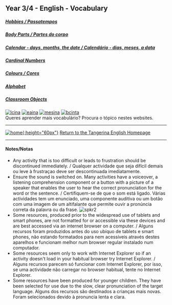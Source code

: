 ## Year 3/4 - English - Vocabulary
##### [Hobbies / Passatempos](https://tangerina-pt.github.io/English/Hobbies_CD)
##### [Body Parts / Partes do corpo](https://tangerina-pt.github.io/English/Body_Parts_CD)
##### [Calendar - days, months, the date / Calendário - dias, meses, a data](https://tangerina-pt.github.io/English/Calendar_CD)
##### [Cardinal Numbers](https://tangerina-pt.github.io/English/Cardinal_Numbers_D)
##### [Colours / Cores](https://tangerina-pt.github.io/English/Colours_B)
##### [Alphabet](https://tangerina-pt.github.io/English/Alphabet_B)
##### [Classroom Objects](https://tangerina-pt.github.io/English/Classroom_Objects_B)  
[![lcina](/images/lcina.PNG)](http://www.learningchocolate.com/all?sort_by=monthcount) [![eaina](/images/eaina.PNG)](https://www.englishactivities.net/english-topics-esl) [![mesina](/images/mesina.PNG)](http://www.mes-games.com/) [![bcinta](/images/bcinta.PNG)](https://learnenglishteens.britishcouncil.org/grammar-vocabulary/vocabulary-exercises)  
Queres aprender mais vocabulário? Procura o tópico nestes websites.

<!--[![bcina](/images/bcina.PNG)](https://learnenglishkids.britishcouncil.org/en/word-games)-->

***
[![home](https://1blockatatime.github.io/English/images/home.png){:height="60px"}](https://tangerina-pt.github.io/English) [Return to the Tangerina English Homepage](https://tangerina-pt.github.io/English) 

***
#### Notes/Notas
* Any activity that is too difficult or leads to frustration should be discontinued immediately. / Qualquer actividade que seja difícil demais ou leve à frustraçao deve ser descontinuada imediatamente.
* Ensure the sound is switched on. Many activities have a voiceover, a listening comprehension component or a button with a picture of a speaker that enables the user to hear the correct pronunciation for the word or the sentence. / Certifiquem-se de que o som está ligado. Várias actividades tem um enunciado, uma componente auditiva ou um botão com uma imagem de um altifalante que permite ouvir a pronúncia correta da palavra ou da frase. ![spkr2](/images/spkr2.PNG)
* Some resources, produced prior to the widespread use of tablets and smart phones, are not formatted for or accessible via these devices and are best accessed via an internet browser on a computer. / Alguns recursos foram produzidos antes do uso ubíquo de tablets e smart phones, não estando formatados para nem acessíveis através destes aparelhos e funcionam melhor num browser regular instalado num computador.
* Some resources seem only to work with Internet Explorer so if an activity doesn't load in your habitual browser try Internet Explorer. / Alguns recursos parecem só funcionar com Internet Explorer, por isso, se uma actividade não carregar no browser habitual, tente no Internet Explorer.
* Some resources have been produced for younger children. They have been selected for use due to the slow, clear pronunciation of the target language. Alguns dos recursos são destinados a crianças mais novas. Foram selecionados devido à pronuncia lenta e clara.
